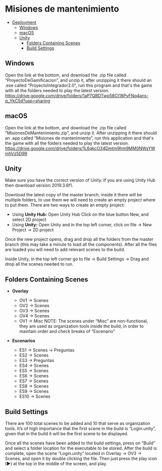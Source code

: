 Misiones de mantenimiento
==========

- [Deployment](#deployment)
  - [Windows](#windows)
  - [macOS](#macos)
  - [Unity](#unity)
    - [Folders Containing Scenes](#folders-containing-scenes)
    - [Build Settings](#build-settings)


Windows
-------
Open the link at the bottom, and download the .zip file called “ProyectoDeGamificacion”, and unzip it, after unzipping it there should an .exe called “ProyectoIntegrador2.0”, run this program and that's the game with all the folders needed to play the latest version.
https://drive.google.com/drive/folders/1aP7QBDTwp58Ct18PvFNq4ans-q_YkC5d?usp=sharing

macOS
-------
Open the link at the bottom, and download the .zip file called “MisionesDeMantenimiento.zip”, and unzip it. After unzipping it there should an .app called “Misiones de mantenimiento”, run this application and that's the game with all the folders needed to play the latest version.
https://drive.google.com/drive/folders/1L6qkcO34Dmtm9hm9MM0NWsYWmhVz5D99

Unity
-------
Make sure you have the correct version of Unity. If you are using Unity Hub then download version 2019.3.6f1.

Download the latest copy of the master branch, inside it there will be multiple folders, to use them we will need to create an empty project where to put them. There are two ways to create an empty project:

- Using **Unity Hub:** Open Unity Hub Click on the blue button New, and select 2D project
- Using **Unity:** Open Unity and in the top left corner, click on file → New Project → 2D project

Once the new project opens, drag and drop all the folders from the master branch (this may take a minute to load all the components). After all the files are loaded you will need to add relevant scenes to the build.

Inside Unity, in the top left corner go to file → Build Settings → Drag and drop all the scenes needed to run.

Folders Containing Scenes
-------

 - **Overlay**
 	- OV1 → Scenes
 	- OV2 → Scenes
 	- OV3 → Scenes
 	- OV4 → Scenes
 	- OV1 → Misc
 NOTE: The scenes under “Misc” are non-functional, they are used as organization tools inside the build, in order to maintain order and check breaks of “Escenario”

 - **Escenarios**
 	- ES1 → Scenes → Preguntas
 	- ES2 → Scenes
 	- ES3 → Preguntas
 	- ES4 → Scenes
 	- ES5 → Scenes
 	- ES6 → Scenes
 	- ES7 → Scenes
 	- ES8 → Scenes
 	- ES9 → Scenes
 	- ES10 → Scenes

Build Settings
-------
There are 100 total scenes to be added and 10 that serve as organization tools. It’s of high importance that the first scene in the build is “Login.unity”, given that in the build it will be the first scene to be displayed.

Once all the scenes have been added to the build settings, press on “Build” and select a folder location for the executable to be stored. After the build is complete, open the scene “Login.unity” located in Overlay → OV3 → Scenes, and open it by double clicking the file. Then just press the play icon (▶)  at the top in the middle of the screen, and play.

